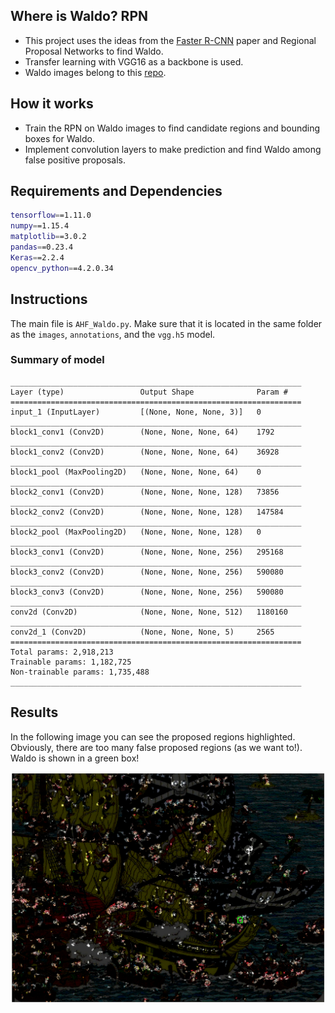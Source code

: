 

## Where is Waldo? RPN

- This project uses the ideas from the [Faster R-CNN](https://arxiv.org/pdf/1506.01497.pdf) paper and Regional Proposal Networks to find Waldo.
- Transfer learning with VGG16 as a backbone is used.
- Waldo images belong to this [repo](https://github.com/vc1492a/Hey-Waldo/tree/master/original-images).



## How it works

 - Train the RPN on Waldo images to find candidate regions and bounding boxes for Waldo.
 - Implement convolution layers to make prediction and find Waldo among false positive proposals.

## Requirements and Dependencies
```bash
tensorflow==1.11.0
numpy==1.15.4
matplotlib==3.0.2
pandas==0.23.4
Keras==2.2.4
opencv_python==4.2.0.34
```
## Instructions

The main file is `AHF_Waldo.py`. Make sure that it is located in the same folder as the `images`, `annotations`, and the `vgg.h5` model.



### Summary of model
```
_________________________________________________________________
Layer (type)                 Output Shape              Param #   
=================================================================
input_1 (InputLayer)         [(None, None, None, 3)]   0         
_________________________________________________________________
block1_conv1 (Conv2D)        (None, None, None, 64)    1792      
_________________________________________________________________
block1_conv2 (Conv2D)        (None, None, None, 64)    36928     
_________________________________________________________________
block1_pool (MaxPooling2D)   (None, None, None, 64)    0         
_________________________________________________________________
block2_conv1 (Conv2D)        (None, None, None, 128)   73856     
_________________________________________________________________
block2_conv2 (Conv2D)        (None, None, None, 128)   147584    
_________________________________________________________________
block2_pool (MaxPooling2D)   (None, None, None, 128)   0         
_________________________________________________________________
block3_conv1 (Conv2D)        (None, None, None, 256)   295168    
_________________________________________________________________
block3_conv2 (Conv2D)        (None, None, None, 256)   590080    
_________________________________________________________________
block3_conv3 (Conv2D)        (None, None, None, 256)   590080    
_________________________________________________________________
conv2d (Conv2D)              (None, None, None, 512)   1180160   
_________________________________________________________________
conv2d_1 (Conv2D)            (None, None, None, 5)     2565      
=================================================================
Total params: 2,918,213
Trainable params: 1,182,725
Non-trainable params: 1,735,488
_________________________________________________________________
```



## Results
In the following image you can see the proposed regions highlighted. Obviously, there are too many false proposed regions (as we want to!). Waldo is shown in a green box!

![Waldp](./1.png)



